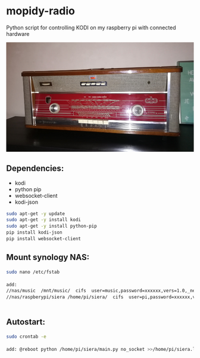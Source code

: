 # mopidy-radio
Python script for controlling KODI on my raspberry pi with connected hardware

![](front.jpg)

## Dependencies:
- kodi
- python pip
- websocket-client
- kodi-json

```bash
sudo apt-get -y update
sudo apt-get -y install kodi
sudo apt-get -y install python-pip
pip install kodi-json 
pip install websocket-client
```

## Mount synology NAS: 

```bash
sudo nano /etc/fstab

add: 
//nas/music  /mnt/music/  cifs  user=music,password=xxxxxx,vers=1.0,_netdev,x-systemd.automount  0  0
//nas/raspberypi/siera /home/pi/siera/  cifs  user=pi,password=xxxxxx,vers=1.0,_netdev,x-systemd.automount  0  0
 
```


## Autostart: 
```bash
sudo crontab -e

add: @reboot python /home/pi/siera/main.py no_socket >>/home/pi/siera.log 2>&1 
```
